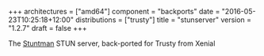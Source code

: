 +++
architectures = ["amd64"]
component = "backports"
date = "2016-05-23T10:25:18+12:00"
distributions = ["trusty"]
title = "stunserver"
version = "1.2.7"
draft = false
+++

The [Stuntman](http://www.stunprotocol.org/) STUN server, back-ported for Trusty from Xenial
